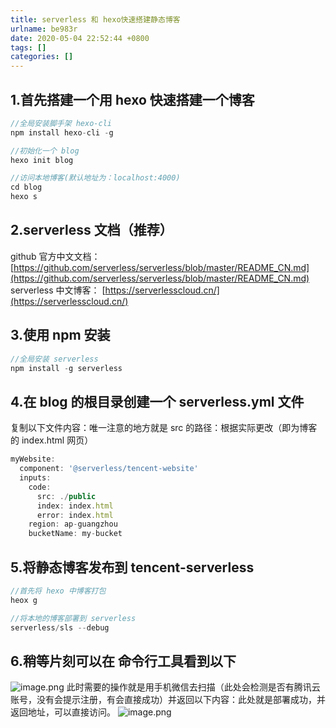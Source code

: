 ```yaml
---
title: serverless 和 hexo快速搭建静态博客
urlname: be983r
date: 2020-05-04 22:52:44 +0800
tags: []
categories: []
---
```


## 1.首先搭建一个用 hexo 快速搭建一个博客

```javascript
//全局安装脚手架 hexo-cli
npm install hexo-cli -g

//初始化一个 blog
hexo init blog

//访问本地博客(默认地址为：localhost:4000)
cd blog
hexo s
```

## 2.serverless 文档（推荐）

github 官方中文文档：[https://github.com/serverless/serverless/blob/master/README_CN.md](https://github.com/serverless/serverless/blob/master/README_CN.md)
serverless 中文博客： [https://serverlesscloud.cn/](https://serverlesscloud.cn/)

## 3.使用 npm 安装

```javascript
//全局安装 serverless
npm install -g serverless
```

## 4.在 blog 的根目录创建一个 serverless.yml 文件

复制以下文件内容：唯一注意的地方就是 src 的路径：根据实际更改（即为博客的 index.html 网页）

```javascript
myWebsite:
  component: '@serverless/tencent-website'
  inputs:
    code:
      src: ./public
      index: index.html
      error: index.html
    region: ap-guangzhou
    bucketName: my-bucket
```

## 5.将静态博客发布到 tencent-serverless

```javascript
//首先将 hexo 中博客打包
heox g

//将本地的博客部署到 serverless
serverless/sls --debug
```

## 6.稍等片刻可以在 命令行工具看到以下

![image.png](https://cdn.nlark.com/yuque/0/2020/png/241787/1588607113775-6a30d4dc-3c70-4506-9f5b-7af5a07b4e05.png#align=left&display=inline&height=567&margin=%5Bobject%20Object%5D&name=image.png&originHeight=1134&originWidth=1298&size=453581&status=done&style=none&width=649)
此时需要的操作就是用手机微信去扫描（此处会检测是否有腾讯云账号，没有会提示注册，有会直接成功）并返回以下内容：此处就是部署成功，并返回地址，可以直接访问。
![image.png](https://cdn.nlark.com/yuque/0/2020/png/241787/1588607252405-a0fad8a2-f2d5-49ef-8101-09a10eec3916.png#align=left&display=inline&height=264&margin=%5Bobject%20Object%5D&name=image.png&originHeight=528&originWidth=1274&size=364624&status=done&style=none&width=637)
